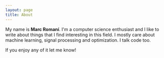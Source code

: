 ```yaml
---
layout: page
title: About
---
```


My name is **Marc Romaní**. I'm a computer science enthusiast and I like to write about things that I find interesting in this field. I mostly care about machine learning, signal processing and optimization. I talk code too.

If you enjoy any of it let me know!
